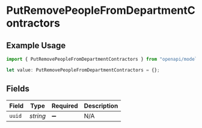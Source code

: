 # PutRemovePeopleFromDepartmentContractors

## Example Usage

```typescript
import { PutRemovePeopleFromDepartmentContractors } from "openapi/models/operations";

let value: PutRemovePeopleFromDepartmentContractors = {};
```

## Fields

| Field              | Type               | Required           | Description        |
| ------------------ | ------------------ | ------------------ | ------------------ |
| `uuid`             | *string*           | :heavy_minus_sign: | N/A                |